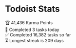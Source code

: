 
# Todoist Stats

<!-- TODO-IST:START -->
🏆  41,436 Karma Points           
🌸  Completed 3 tasks today           
✅  Completed 16,382 tasks so far           
⏳  Longest streak is 209 days
<!-- TODO-IST:END -->
